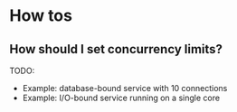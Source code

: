 # How tos

## How should I set concurrency limits?

TODO:

- Example: database-bound service with 10 connections
- Example: I/O-bound service running on a single core
